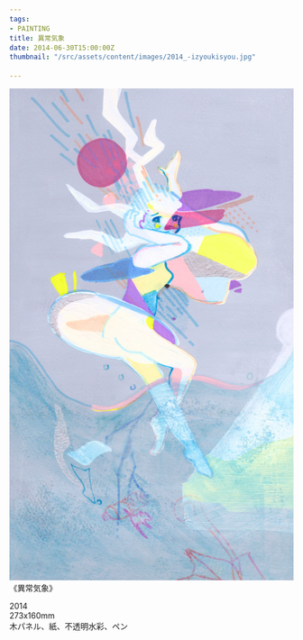 ```yaml
---
tags:
- PAINTING
title: 異常気象
date: 2014-06-30T15:00:00Z
thumbnail: "/src/assets/content/images/2014_-izyoukisyou.jpg"

---
```

![](/src/assets/content/images/2014_-izyoukisyou.jpg)  
《異常気象》

2014  
273x160mm  
木パネル、紙、不透明水彩、ペン